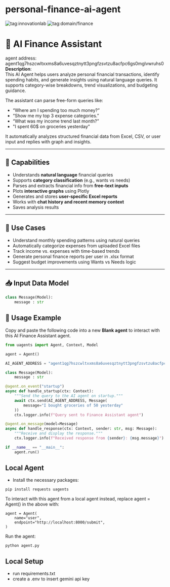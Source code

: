 # personal-finance-ai-agent
![tag:innovationlab](https://img.shields.io/badge/innovationlab-3D8BD3)
![tag:domain/finance](https://img.shields.io/badge/domain-finance-4CAF50)

# 💸 AI Finance Assistant
agent address: agent1qg7hszcwltxxms8a6uvesqztnytt3pngfzsvtzu8acfpc6gs0mglvwruhs0
**Description**:  
This AI Agent helps users analyze personal financial transactions, identify spending habits, and generate insights using natural language queries. It supports category-wise breakdowns, trend visualizations, and budgeting guidance.

The assistant can parse free-form queries like:
- “Where am I spending too much money?”
- “Show me my top 3 expense categories.”
- “What was my income trend last month?”
-  "I spent 60$ on groceries yesterday"

It automatically analyzes structured financial data from Excel, CSV, or user input and replies with graph and insights.

---

## 🚀 Capabilities

- Understands **natural language** financial queries  
- Supports **category classification** (e.g., wants vs needs)  
- Parses and extracts financial info from **free-text inputs**  
- Plots **interactive graphs** using Plotly  
- Generates and stores **user-specific Excel reports**  
- Works with **chat history and recent memory context**  
- Saves analysis results

---

## 🧠 Use Cases

  - Understand monthly spending patterns using natural queries
  - Automatically categorize expenses from uploaded Excel files
  - Track income vs. expenses with time-based trends
  - Generate personal finance reports per user in .xlsx format
  - Suggest budget improvements using Wants vs Needs logic

---

## 📥 Input Data Model

```python
class Message(Model):
    message : str
```

## 🚀 Usage Example

Copy and paste the following code into a new **Blank agent** to interact with this AI Finance Assistant agent.

```python
from uagents import Agent, Context, Model

agent = Agent()

AI_AGENT_ADDRESS = "agent1qg7hszcwltxxms8a6uvesqztnytt3pngfzsvtzu8acfpc6gs0mglvwruhs0"

class Message(Model):
    message : str

@agent.on_event("startup")
async def handle_startup(ctx: Context):
    """Send the query to the AI agent on startup."""
    await ctx.send(AI_AGENT_ADDRESS, Message(
        message="I bought groceries of 50 yesterday"
    ))
    ctx.logger.info(f"Query sent to Finance Assistant agent")

@agent.on_message(model=Message)
async def handle_response(ctx: Context, sender: str, msg: Message):
    """Receive and display the response."""
    ctx.logger.info(f"Received response from {sender}: {msg.message}")

if __name__ == "__main__":
    agent.run()
```
## Local Agent
- Install the necessary packages:

```pip install requests uagents```

To interact with this agent from a local agent instead, replace agent = Agent() in the above with:

```
agent = Agent(
    name="user",
    endpoint="http://localhost:8000/submit",
)
```

Run the agent:

```python agent.py```

## Local Setup
- run requirements.txt
- create a .env to insert gemini api key
